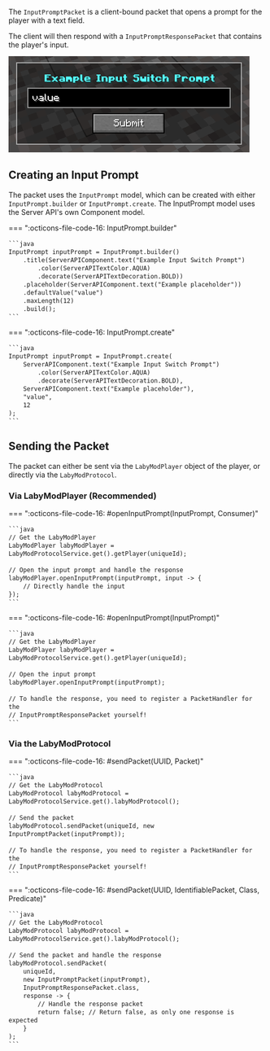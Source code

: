 The `InputPromptPacket` is a client-bound packet that opens a prompt for the player with a text field.

The client will then respond with a `InputPromptResponsePacket` that contains the player's input.

![Example Input Prompt](/assets/files/serverapi/input-prompt.png)

## Creating an Input Prompt

The packet uses the `InputPrompt` model, which can be created with either `InputPrompt.builder` or `InputPrompt.create`.
The InputPrompt model uses the Server API's own Component model.

=== ":octicons-file-code-16: InputPrompt.builder"

    ```java
    InputPrompt inputPrompt = InputPrompt.builder()
        .title(ServerAPIComponent.text("Example Input Switch Prompt")
            .color(ServerAPITextColor.AQUA)
            .decorate(ServerAPITextDecoration.BOLD))
        .placeholder(ServerAPIComponent.text("Example placeholder"))
        .defaultValue("value")
        .maxLength(12)
        .build();
    ```

=== ":octicons-file-code-16: InputPrompt.create"

    ```java
    InputPrompt inputPrompt = InputPrompt.create(
        ServerAPIComponent.text("Example Input Switch Prompt")
            .color(ServerAPITextColor.AQUA)
            .decorate(ServerAPITextDecoration.BOLD),
        ServerAPIComponent.text("Example placeholder"),
        "value",
        12
    );
    ```

## Sending the Packet

The packet can either be sent via the `LabyModPlayer` object of the player, or directly via the `LabyModProtocol`.

### Via LabyModPlayer (Recommended)

=== ":octicons-file-code-16: #openInputPrompt(InputPrompt, Consumer<String>)"

    ```java
    // Get the LabyModPlayer
    LabyModPlayer labyModPlayer = LabyModProtocolService.get().getPlayer(uniqueId);

    // Open the input prompt and handle the response
    labyModPlayer.openInputPrompt(inputPrompt, input -> {
        // Directly handle the input
    });
    ```

=== ":octicons-file-code-16: #openInputPrompt(InputPrompt)"

    ```java
    // Get the LabyModPlayer
    LabyModPlayer labyModPlayer = LabyModProtocolService.get().getPlayer(uniqueId);

    // Open the input prompt
    labyModPlayer.openInputPrompt(inputPrompt);

    // To handle the response, you need to register a PacketHandler for the 
    // InputPromptResponsePacket yourself!
    ```

### Via the LabyModProtocol

=== ":octicons-file-code-16: #sendPacket(UUID, Packet)"

    ```java
    // Get the LabyModProtocol
    LabyModProtocol labyModProtocol = LabyModProtocolService.get().labyModProtocol();

    // Send the packet
    labyModProtocol.sendPacket(uniqueId, new InputPromptPacket(inputPrompt));

    // To handle the response, you need to register a PacketHandler for the 
    // InputPromptResponsePacket yourself!
    ```

=== ":octicons-file-code-16: #sendPacket(UUID, IdentifiablePacket, Class, Predicate)"

    ```java
    // Get the LabyModProtocol
    LabyModProtocol labyModProtocol = LabyModProtocolService.get().labyModProtocol();

    // Send the packet and handle the response
    labyModProtocol.sendPacket(
        uniqueId,
        new InputPromptPacket(inputPrompt),
        InputPromptResponsePacket.class,
        response -> {
            // Handle the response packet
            return false; // Return false, as only one response is expected
        }
    );
    ```